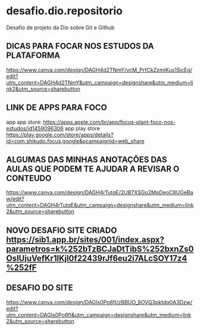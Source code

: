 # desafio.dio.repositorio
Desafio de projeto da Dio sobre Git e Github
## DICAS PARA FOCAR NOS ESTUDOS DA PLATAFORMA
https://www.canva.com/design/DAGH4d2TNmY/vcM_PrfCkZzmiKus15icEg/edit?utm_content=DAGH4d2TNmY&utm_campaign=designshare&utm_medium=link2&utm_source=sharebutton

## LINK DE APPS PARA FOCO
app app store: https://apps.apple.com/br/app/focus-plant-foco-nos-estudos/id1459096306
app play store https://play.google.com/store/apps/details?id=com.shikudo.focus.google&pcampaignid=web_share

## ALGUMAS DAS MINHAS ANOTAÇÕES DAS AULAS QUE PODEM TE AJUDAR A REVISAR O CONTEUDO
https://www.canva.com/design/DAGH4rTutqE/2UB7XSGo2MpDeoC8UGeBaw/edit?utm_content=DAGH4rTutqE&utm_campaign=designshare&utm_medium=link2&utm_source=sharebutton

## NOVO DESAFIO SITE CRIADO  https://sib1.app.br/sites/001/index.aspx?parametros=k%252bTzBCJaDtTibS%252bxnZs0OsIUjuVefKr1lKjl0f22439rJf6eu2i7ALcSOY17z4%252fF

## DESAFIO DO SITE 
https://www.canva.com/design/DAGIs0Po6fI/zBBUO_8OVQ3pktdq0A3Dzw/edit?utm_content=DAGIs0Po6fI&utm_campaign=designshare&utm_medium=link2&utm_source=sharebutton
